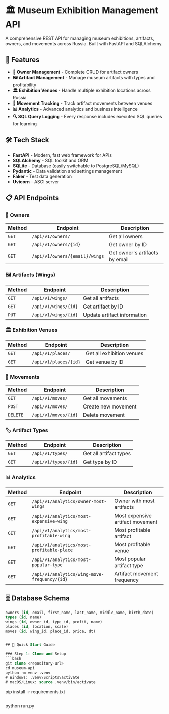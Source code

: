 # 🏛️ Museum Exhibition Management API

A comprehensive REST API for managing museum exhibitions, artifacts, owners, and movements across Russia. Built with FastAPI and SQLAlchemy.

## 🚀 Features

- **👥 Owner Management** - Complete CRUD for artifact owners
- **🖼️ Artifact Management** - Manage museum artifacts with types and profitability
- **🏛️ Exhibition Venues** - Handle multiple exhibition locations across Russia
- **🚚 Movement Tracking** - Track artifact movements between venues
- **📊 Analytics** - Advanced analytics and business intelligence
- **🔍 SQL Query Logging** - Every response includes executed SQL queries for learning

## 🛠️ Tech Stack

- **FastAPI** - Modern, fast web framework for APIs
- **SQLAlchemy** - SQL toolkit and ORM
- **SQLite** - Database (easily switchable to PostgreSQL/MySQL)
- **Pydantic** - Data validation and settings management
- **Faker** - Test data generation
- **Uvicorn** - ASGI server

## 📋 API Endpoints

### 👥 Owners
| Method | Endpoint | Description |
|--------|----------|-------------|
| `GET` | `/api/v1/owners/` | Get all owners |
| `GET` | `/api/v1/owners/{id}` | Get owner by ID |
| `GET` | `/api/v1/owners/{email}/wings` | Get owner's artifacts by email |

### 🖼️ Artifacts (Wings)
| Method | Endpoint | Description |
|--------|----------|-------------|
| `GET` | `/api/v1/wings/` | Get all artifacts |
| `GET` | `/api/v1/wings/{id}` | Get artifact by ID |
| `PUT` | `/api/v1/wings/{id}` | Update artifact information |

### 🏛️ Exhibition Venues
| Method | Endpoint | Description |
|--------|----------|-------------|
| `GET` | `/api/v1/places/` | Get all exhibition venues |
| `GET` | `/api/v1/places/{id}` | Get venue by ID |

### 🚚 Movements
| Method | Endpoint | Description |
|--------|----------|-------------|
| `GET` | `/api/v1/moves/` | Get all movements |
| `POST` | `/api/v1/moves/` | Create new movement |
| `DELETE` | `/api/v1/moves/{id}` | Delete movement |

### 🏷️ Artifact Types
| Method | Endpoint | Description |
|--------|----------|-------------|
| `GET` | `/api/v1/types/` | Get all artifact types |
| `GET` | `/api/v1/types/{id}` | Get type by ID |

### 📊 Analytics
| Method | Endpoint | Description |
|--------|----------|-------------|
| `GET` | `/api/v1/analytics/owner-most-wings` | Owner with most artifacts |
| `GET` | `/api/v1/analytics/most-expensive-wing` | Most expensive artifact movement |
| `GET` | `/api/v1/analytics/most-profitable-wing` | Most profitable artifact |
| `GET` | `/api/v1/analytics/most-profitable-place` | Most profitable venue |
| `GET` | `/api/v1/analytics/most-popular-type` | Most popular artifact type |
| `GET` | `/api/v1/analytics/wing-move-frequency/{id}` | Artifact movement frequency |

## 🗄️ Database Schema

```sql
owners (id, email, first_name, last_name, middle_name, birth_date)
types (id, name)
wings (id, owner_id, type_id, profit, name)
places (id, location, scale)
moves (id, wing_id, place_id, price, dt)


## 🚀 Quick Start Guide

### Step 1: Clone and Setup
```bash
git clone <repository-url>
cd museum-api
python -m venv .venv
# Windows: .venv\Scripts\activate
# macOS/Linux: source .venv/bin/activate
```
pip install -r requirements.txt
```

```
python run.py
```

